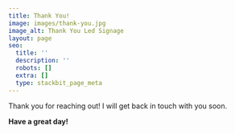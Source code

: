 ```yaml
---
title: Thank You!
image: images/thank-you.jpg
image_alt: Thank You Led Signage
layout: page
seo:
  title: ''
  description: ''
  robots: []
  extra: []
  type: stackbit_page_meta
---
```

Thank you for reaching out! I will get back in touch with you soon.

**Have a great day!**
